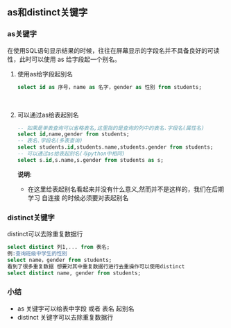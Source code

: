 ## as和distinct关键字

### as关键字

在使用SQL语句显示结果的时候，往往在屏幕显示的字段名并不具备良好的可读性，此时可以使用 as 给字段起一个别名。

1. 使用as给字段起别名

   ```sql
   select id as 序号，name as 名字，gender as 性别 from students;
   ```

   ​	

2. 可以通过as给表起别名

   ```sql
   -- 如果是单表查询可以省略表名,这里指的是查询的列中的表名.字段名(属性名)
   select id,name,gender from students;
   -- 表名.字段名(多表查询)
   select students.id,students.name,students.gender from students;
   -- 可以通过as给表起别名(与python中相同)
   select s.id,s.name,s.gender from students as s;
   ```

   __说明:__

   - 在这里给表起别名看起来并没有什么意义,然而并不是这样的，我们在后期学习 自连接 的时候必须要对表起别名

### distinct关键字

distinct可以去除重复数据行

```sql
select distinct 列1,... from 表名;
例:查询班级中学生的性别
select name，gender from students;
看到了很多重复数据 想要对其中重复数据行进行去重操作可以使用distinct
select distinct name, gender from students;
```



### 小结

- as 关键字可以给表中字段 或者 表名 起别名
- distinct 关键字可以去除重复数据行